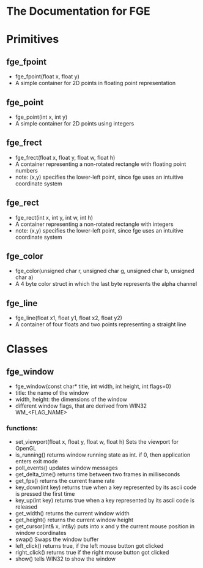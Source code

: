 # The Documentation for FGE
# Primitives 
## fge_fpoint 
* fge_fpoint(float x, float y)
* A simple container for 2D points in floating point representation
## fge_point
* fge_point(int x, int y)
* A simple container for 2D points using integers
## fge_frect 
* fge_frect(float x, float y, float w, float h)
* A container representing a non-rotated rectangle with floating point numbers
* note: (x,y) specifies the lower-left point, since fge uses an intuitive coordinate system
## fge_rect 
* fge_rect(int x, int y, int w, int h)
* A container representing a non-rotated rectangle with integers
* note: (x,y) specifies the lower-left point, since fge uses an intuitive coordinate system
## fge_color 
* fge_color(unsigned char r, unsigned char g, unsigned char b, unsigned char a)
* A 4 byte color struct in which the last byte represents the alpha channel
## fge_line 
* fge_line(float x1, float y1, float x2, float y2)
* A container of four floats and two points representing a straight line
# Classes 
## fge_window 
* fge_window(const char* title, int width, int height, int flags=0)
* title: the name of the window
* width, height: the dimensions of the window
* different window flags, that are derived from WIN32 WM_<FLAG_NAME>
### functions:
* set_viewport(float x, float y, float w, float h) Sets the viewport for OpenGL
* is_running() returns window running state as int.  if 0, then application enters exit mode
* poll_events() updates window messages
* get_delta_time() returns time between two frames in milliseconds
* get_fps() returns the current frame rate
* key_down(int key) returns true when a key represented by its ascii code is pressed the first time
* key_up(int key) returns true when a key represented by its ascii code is released
* get_width() returns the current window width
* get_height() returns the current window height
* get_cursor(int& x, int&y) puts into x and y the current mouse position in window coordinates
* swap() Swaps the window buffer
* left_click() returns true, if the left mouse button got clicked
* right_click() returns true if the right mouse button got clicked
* show() tells WIN32 to show the window
